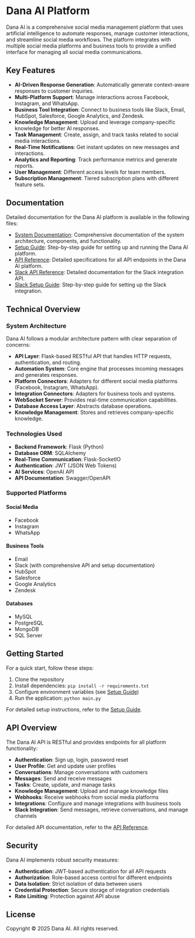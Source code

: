 # Dana AI Platform

Dana AI is a comprehensive social media management platform that uses artificial intelligence to automate responses, manage customer interactions, and streamline social media workflows. The platform integrates with multiple social media platforms and business tools to provide a unified interface for managing all social media communications.

## Key Features

- **AI-Driven Response Generation**: Automatically generate context-aware responses to customer inquiries.
- **Multi-Platform Support**: Manage interactions across Facebook, Instagram, and WhatsApp.
- **Business Tool Integration**: Connect to business tools like Slack, Email, HubSpot, Salesforce, Google Analytics, and Zendesk.
- **Knowledge Management**: Upload and leverage company-specific knowledge for better AI responses.
- **Task Management**: Create, assign, and track tasks related to social media interactions.
- **Real-Time Notifications**: Get instant updates on new messages and interactions.
- **Analytics and Reporting**: Track performance metrics and generate reports.
- **User Management**: Different access levels for team members.
- **Subscription Management**: Tiered subscription plans with different feature sets.

## Documentation

Detailed documentation for the Dana AI platform is available in the following files:

- [System Documentation](DOCUMENTATION.md): Comprehensive documentation of the system architecture, components, and functionality.
- [Setup Guide](SETUP_GUIDE.md): Step-by-step guide for setting up and running the Dana AI platform.
- [API Reference](API_REFERENCE.md): Detailed specifications for all API endpoints in the Dana AI platform.
- [Slack API Reference](API_REFERENCE_SLACK.md): Detailed documentation for the Slack integration API.
- [Slack Setup Guide](SLACK_SETUP_GUIDE.md): Step-by-step guide for setting up the Slack integration.

## Technical Overview

### System Architecture

Dana AI follows a modular architecture pattern with clear separation of concerns:

- **API Layer**: Flask-based RESTful API that handles HTTP requests, authentication, and routing.
- **Automation System**: Core engine that processes incoming messages and generates responses.
- **Platform Connectors**: Adapters for different social media platforms (Facebook, Instagram, WhatsApp).
- **Integration Connectors**: Adapters for business tools and systems.
- **WebSocket Server**: Provides real-time communication capabilities.
- **Database Access Layer**: Abstracts database operations.
- **Knowledge Management**: Stores and retrieves company-specific knowledge.

### Technologies Used

- **Backend Framework**: Flask (Python)
- **Database ORM**: SQLAlchemy
- **Real-Time Communication**: Flask-SocketIO
- **Authentication**: JWT (JSON Web Tokens)
- **AI Services**: OpenAI API
- **API Documentation**: Swagger/OpenAPI

### Supported Platforms

#### Social Media

- Facebook
- Instagram
- WhatsApp

#### Business Tools

- Email
- Slack (with comprehensive API and setup documentation)
- HubSpot
- Salesforce
- Google Analytics
- Zendesk

#### Databases

- MySQL
- PostgreSQL
- MongoDB
- SQL Server

## Getting Started

For a quick start, follow these steps:

1. Clone the repository
2. Install dependencies: `pip install -r requirements.txt`
3. Configure environment variables (see [Setup Guide](SETUP_GUIDE.md))
4. Run the application: `python main.py`

For detailed setup instructions, refer to the [Setup Guide](SETUP_GUIDE.md).

## API Overview

The Dana AI API is RESTful and provides endpoints for all platform functionality:

- **Authentication**: Sign up, login, password reset
- **User Profile**: Get and update user profiles
- **Conversations**: Manage conversations with customers
- **Messages**: Send and receive messages
- **Tasks**: Create, update, and manage tasks
- **Knowledge Management**: Upload and manage knowledge files
- **Webhooks**: Receive webhooks from social media platforms
- **Integrations**: Configure and manage integrations with business tools
- **Slack Integration**: Send messages, retrieve conversations, and manage channels

For detailed API documentation, refer to the [API Reference](API_REFERENCE.md).

## Security

Dana AI implements robust security measures:

- **Authentication**: JWT-based authentication for all API requests
- **Authorization**: Role-based access control for different endpoints
- **Data Isolation**: Strict isolation of data between users
- **Credential Protection**: Secure storage of integration credentials
- **Rate Limiting**: Protection against API abuse

## License

Copyright © 2025 Dana AI. All rights reserved.